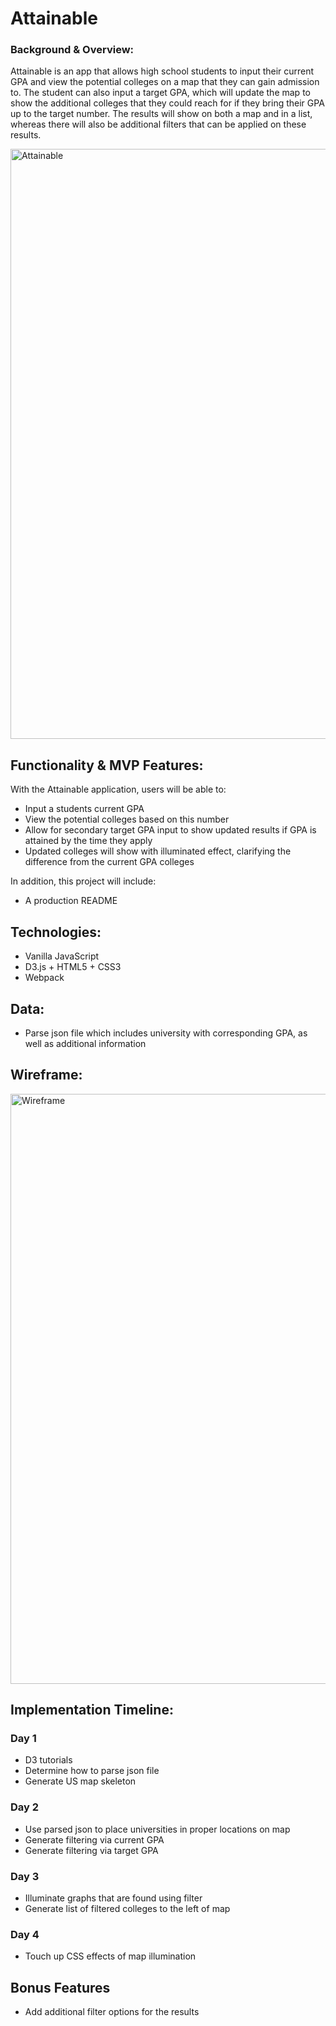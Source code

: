 # Attainable

### Background & Overview:
Attainable is an app that allows high school students to input their current GPA and view the potential colleges on a map that they can gain admission to. The student can also input a target GPA, which will update the map to show the additional colleges that they could reach for if they bring their GPA up to the target number. The results will show on both a map and in a list, whereas there will also be additional filters that can be applied on these results.

<img width="944" alt="Attainable" src="https://user-images.githubusercontent.com/27509847/69818408-ad7df300-11ca-11ea-934f-e9428b01b5c4.png">

## Functionality & MVP Features:
With the Attainable application, users will be able to:
* Input a students current GPA
* View the potential colleges based on this number
* Allow for secondary target GPA input to show updated results if GPA is attained by the time they apply
* Updated colleges will show with illuminated effect, clarifying the difference from the current GPA colleges

In addition, this project will include:
* A production README

## Technologies:
* Vanilla JavaScript
* D3.js + HTML5 + CSS3
* Webpack

## Data:
* Parse json file which includes university with corresponding GPA, as well as additional information

## Wireframe:
<img width="944" alt="Wireframe" src="https://user-images.githubusercontent.com/27509847/66796821-d0806c00-eed6-11e9-8f03-905128ebed5c.png">

## Implementation Timeline:

### Day 1
* D3 tutorials
* Determine how to parse json file
* Generate US map skeleton

### Day 2
* Use parsed json to place universities in proper locations on map
* Generate filtering via current GPA
* Generate filtering via target GPA

### Day 3
* Illuminate graphs that are found using filter
* Generate list of filtered colleges to the left of map

### Day 4
* Touch up CSS effects of map illumination

## Bonus Features
* Add additional filter options for the results
